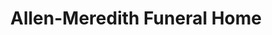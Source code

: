 ---
title: "Allen-Meredith Funeral Home"
url: /evansville/allen-meredith-funeral-home/
shop: Bestattungen
---